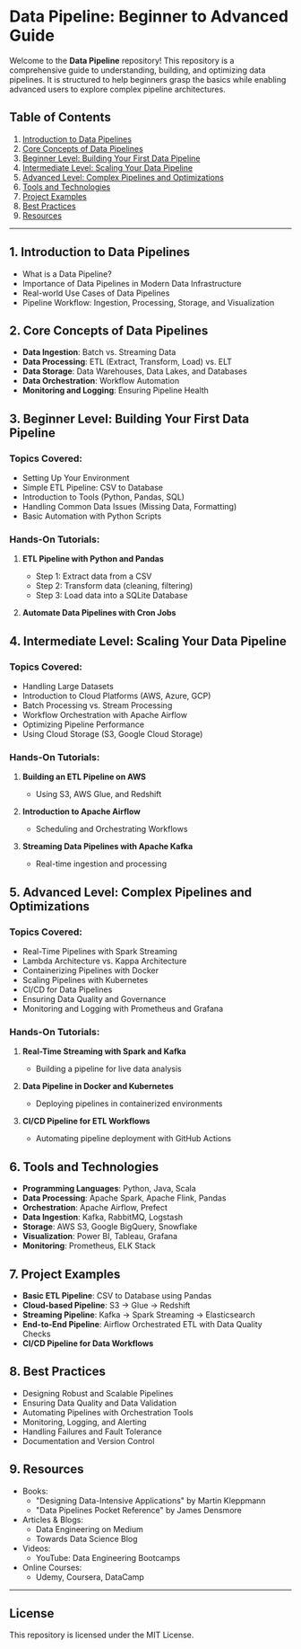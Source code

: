 # Data Pipeline: Beginner to Advanced Guide

Welcome to the **Data Pipeline** repository! This repository is a comprehensive guide to understanding, building, and optimizing data pipelines. It is structured to help beginners grasp the basics while enabling advanced users to explore complex pipeline architectures.

## Table of Contents
1. [Introduction to Data Pipelines](#introduction-to-data-pipelines)
2. [Core Concepts of Data Pipelines](#core-concepts-of-data-pipelines)
3. [Beginner Level: Building Your First Data Pipeline](#beginner-level-building-your-first-data-pipeline)
4. [Intermediate Level: Scaling Your Data Pipeline](#intermediate-level-scaling-your-data-pipeline)
5. [Advanced Level: Complex Pipelines and Optimizations](#advanced-level-complex-pipelines-and-optimizations)
6. [Tools and Technologies](#tools-and-technologies)
7. [Project Examples](#project-examples)
8. [Best Practices](#best-practices)
9. [Resources](#resources)

---

## 1. Introduction to Data Pipelines
- What is a Data Pipeline?
- Importance of Data Pipelines in Modern Data Infrastructure
- Real-world Use Cases of Data Pipelines
- Pipeline Workflow: Ingestion, Processing, Storage, and Visualization

## 2. Core Concepts of Data Pipelines
- **Data Ingestion**: Batch vs. Streaming Data
- **Data Processing**: ETL (Extract, Transform, Load) vs. ELT
- **Data Storage**: Data Warehouses, Data Lakes, and Databases
- **Data Orchestration**: Workflow Automation
- **Monitoring and Logging**: Ensuring Pipeline Health

## 3. Beginner Level: Building Your First Data Pipeline
### Topics Covered:
- Setting Up Your Environment
- Simple ETL Pipeline: CSV to Database
- Introduction to Tools (Python, Pandas, SQL)
- Handling Common Data Issues (Missing Data, Formatting)
- Basic Automation with Python Scripts

### Hands-On Tutorials:
1. **ETL Pipeline with Python and Pandas**
   - Step 1: Extract data from a CSV
   - Step 2: Transform data (cleaning, filtering)
   - Step 3: Load data into a SQLite Database

2. **Automate Data Pipelines with Cron Jobs**

## 4. Intermediate Level: Scaling Your Data Pipeline
### Topics Covered:
- Handling Large Datasets
- Introduction to Cloud Platforms (AWS, Azure, GCP)
- Batch Processing vs. Stream Processing
- Workflow Orchestration with Apache Airflow
- Optimizing Pipeline Performance
- Using Cloud Storage (S3, Google Cloud Storage)

### Hands-On Tutorials:
1. **Building an ETL Pipeline on AWS**
   - Using S3, AWS Glue, and Redshift

2. **Introduction to Apache Airflow**
   - Scheduling and Orchestrating Workflows

3. **Streaming Data Pipelines with Apache Kafka**
   - Real-time ingestion and processing

## 5. Advanced Level: Complex Pipelines and Optimizations
### Topics Covered:
- Real-Time Pipelines with Spark Streaming
- Lambda Architecture vs. Kappa Architecture
- Containerizing Pipelines with Docker
- Scaling Pipelines with Kubernetes
- CI/CD for Data Pipelines
- Ensuring Data Quality and Governance
- Monitoring and Logging with Prometheus and Grafana

### Hands-On Tutorials:
1. **Real-Time Streaming with Spark and Kafka**
   - Building a pipeline for live data analysis

2. **Data Pipeline in Docker and Kubernetes**
   - Deploying pipelines in containerized environments

3. **CI/CD Pipeline for ETL Workflows**
   - Automating pipeline deployment with GitHub Actions

## 6. Tools and Technologies
- **Programming Languages**: Python, Java, Scala
- **Data Processing**: Apache Spark, Apache Flink, Pandas
- **Orchestration**: Apache Airflow, Prefect
- **Data Ingestion**: Kafka, RabbitMQ, Logstash
- **Storage**: AWS S3, Google BigQuery, Snowflake
- **Visualization**: Power BI, Tableau, Grafana
- **Monitoring**: Prometheus, ELK Stack

## 7. Project Examples
- **Basic ETL Pipeline**: CSV to Database using Pandas
- **Cloud-based Pipeline**: S3 -> Glue -> Redshift
- **Streaming Pipeline**: Kafka -> Spark Streaming -> Elasticsearch
- **End-to-End Pipeline**: Airflow Orchestrated ETL with Data Quality Checks
- **CI/CD Pipeline for Data Workflows**

## 8. Best Practices
- Designing Robust and Scalable Pipelines
- Ensuring Data Quality and Data Validation
- Automating Pipelines with Orchestration Tools
- Monitoring, Logging, and Alerting
- Handling Failures and Fault Tolerance
- Documentation and Version Control

## 9. Resources
- Books:
  - "Designing Data-Intensive Applications" by Martin Kleppmann
  - "Data Pipelines Pocket Reference" by James Densmore
- Articles & Blogs:
  - Data Engineering on Medium
  - Towards Data Science Blog
- Videos:
  - YouTube: Data Engineering Bootcamps
- Online Courses:
  - Udemy, Coursera, DataCamp

---

## License
This repository is licensed under the MIT License.
